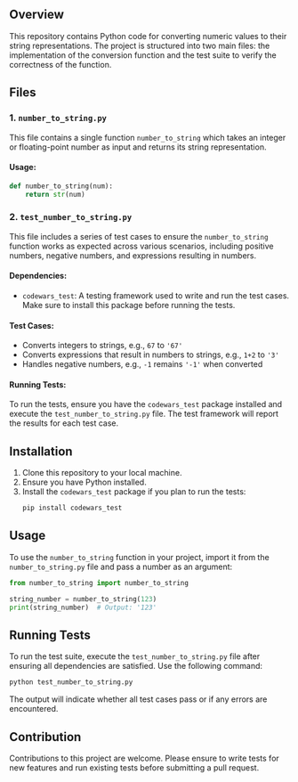 

## Overview
This repository contains Python code for converting numeric values to their string representations. The project is structured into two main files: the implementation of the conversion function and the test suite to verify the correctness of the function.

## Files

### 1. `number_to_string.py`
This file contains a single function `number_to_string` which takes an integer or floating-point number as input and returns its string representation.

#### Usage:
```python
def number_to_string(num):
    return str(num)
```

### 2. `test_number_to_string.py`
This file includes a series of test cases to ensure the `number_to_string` function works as expected across various scenarios, including positive numbers, negative numbers, and expressions resulting in numbers.

#### Dependencies:
- `codewars_test`: A testing framework used to write and run the test cases. Make sure to install this package before running the tests.

#### Test Cases:
- Converts integers to strings, e.g., `67` to `'67'`
- Converts expressions that result in numbers to strings, e.g., `1+2` to `'3'`
- Handles negative numbers, e.g., `-1` remains `'-1'` when converted

#### Running Tests:
To run the tests, ensure you have the `codewars_test` package installed and execute the `test_number_to_string.py` file. The test framework will report the results for each test case.

## Installation
1. Clone this repository to your local machine.
2. Ensure you have Python installed.
3. Install the `codewars_test` package if you plan to run the tests:
   ```sh
   pip install codewars_test
   ```

## Usage
To use the `number_to_string` function in your project, import it from the `number_to_string.py` file and pass a number as an argument:

```python
from number_to_string import number_to_string

string_number = number_to_string(123)
print(string_number)  # Output: '123'
```

## Running Tests
To run the test suite, execute the `test_number_to_string.py` file after ensuring all dependencies are satisfied. Use the following command:

```sh
python test_number_to_string.py
```

The output will indicate whether all test cases pass or if any errors are encountered.

## Contribution
Contributions to this project are welcome. Please ensure to write tests for new features and run existing tests before submitting a pull request.
